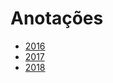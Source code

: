 # Anotações 
     
* [2016](years/2016.md)  
* [2017](years/2017.md)        
* [2018](years/2018.md)        
      
   
      
  
 
 
 
 
 
 
